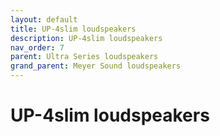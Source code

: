```yaml
---
layout: default
title: UP-4slim loudspeakers
description: UP-4slim loudspeakers
nav_order: 7
parent: Ultra Series loudspeakers
grand_parent: Meyer Sound loudspeakers
---
```


# UP-4slim loudspeakers